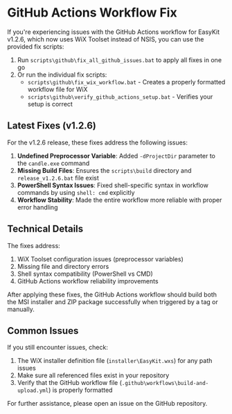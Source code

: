# GitHub Actions Workflow Fix

If you're experiencing issues with the GitHub Actions workflow for EasyKit v1.2.6, which now uses WiX Toolset instead of NSIS, you can use the provided fix scripts:

1. Run `scripts\github\fix_all_github_issues.bat` to apply all fixes in one go
2. Or run the individual fix scripts:
   - `scripts\github\fix_wix_workflow.bat` - Creates a properly formatted workflow file for WiX
   - `scripts\github\verify_github_actions_setup.bat` - Verifies your setup is correct

## Latest Fixes (v1.2.6)

For the v1.2.6 release, these fixes address the following issues:

1. **Undefined Preprocessor Variable**: Added `-dProjectDir` parameter to the `candle.exe` command
2. **Missing Build Files**: Ensures the `scripts\build` directory and `release_v1.2.6.bat` file exist
3. **PowerShell Syntax Issues**: Fixed shell-specific syntax in workflow commands by using `shell: cmd` explicitly
4. **Workflow Stability**: Made the entire workflow more reliable with proper error handling

## Technical Details

The fixes address:

1. WiX Toolset configuration issues (preprocessor variables)
2. Missing file and directory errors
3. Shell syntax compatibility (PowerShell vs CMD)
4. GitHub Actions workflow reliability improvements

After applying these fixes, the GitHub Actions workflow should build both the MSI installer and ZIP package successfully when triggered by a tag or manually.

## Common Issues

If you still encounter issues, check:

1. The WiX installer definition file (`installer\EasyKit.wxs`) for any path issues
2. Make sure all referenced files exist in your repository
3. Verify that the GitHub workflow file (`.github\workflows\build-and-upload.yml`) is properly formatted

For further assistance, please open an issue on the GitHub repository.
